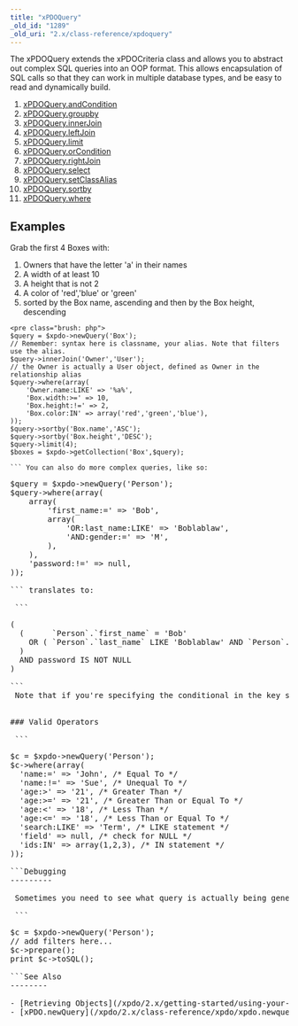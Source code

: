 ```yaml
---
title: "xPDOQuery"
_old_id: "1289"
_old_uri: "2.x/class-reference/xpdoquery"
---
```


 The xPDOQuery extends the xPDOCriteria class and allows you to abstract out complex SQL queries into an OOP format. This allows encapsulation of SQL calls so that they can work in multiple database types, and be easy to read and dynamically build.

1. [xPDOQuery.andCondition](/xpdo/2.x/class-reference/xpdoquery/xpdoquery.andcondition)
2. [xPDOQuery.groupby](/xpdo/2.x/class-reference/xpdoquery/xpdoquery.groupby)
3. [xPDOQuery.innerJoin](/xpdo/2.x/class-reference/xpdoquery/xpdoquery.innerjoin)
4. [xPDOQuery.leftJoin](/xpdo/2.x/class-reference/xpdoquery/xpdoquery.leftjoin)
5. [xPDOQuery.limit](/xpdo/2.x/class-reference/xpdoquery/xpdoquery.limit)
6. [xPDOQuery.orCondition](/xpdo/2.x/class-reference/xpdoquery/xpdoquery.orcondition)
7. [xPDOQuery.rightJoin](/xpdo/2.x/class-reference/xpdoquery/xpdoquery.rightjoin)
8. [xPDOQuery.select](/xpdo/2.x/class-reference/xpdoquery/xpdoquery.select)
9. [xPDOQuery.setClassAlias](/xpdo/2.x/class-reference/xpdoquery/xpdoquery.setclassalias)
10. [xPDOQuery.sortby](/xpdo/2.x/class-reference/xpdoquery/xpdoquery.sortby)
11. [xPDOQuery.where](/xpdo/2.x/class-reference/xpdoquery/xpdoquery.where)

Examples
--------

 Grab the first 4 Boxes with:

1. Owners that have the letter 'a' in their names
2. A width of at least 10
3. A height that is not 2
4. A color of 'red','blue' or 'green'
5. sorted by the Box name, ascending and then by the Box height, descending
 
```
<pre class="brush: php">
$query = $xpdo->newQuery('Box');
// Remember: syntax here is classname, your alias. Note that filters use the alias.
$query->innerJoin('Owner','User'); 
// the Owner is actually a User object, defined as Owner in the relationship alias
$query->where(array(
    'Owner.name:LIKE' => '%a%',
    'Box.width:>=' => 10,
    'Box.height:!=' => 2,
    'Box.color:IN' => array('red','green','blue'),
));
$query->sortby('Box.name','ASC');
$query->sortby('Box.height','DESC');
$query->limit(4);
$boxes = $xpdo->getCollection('Box',$query);

``` You can also do more complex queries, like so:

 ```
<pre class="brush: php">
$query = $xpdo->newQuery('Person');
$query->where(array(
    array(
        'first_name:=' => 'Bob',
        array(
            'OR:last_name:LIKE' => 'Boblablaw',
            'AND:gender:=' => 'M',
        ),
    ),
    'password:!=' => null,
));

``` translates to:

 ```
<pre class="brush: php">
(
  (      `Person`.`first_name` = 'Bob' 
    OR ( `Person`.`last_name` LIKE 'Boblablaw' AND `Person`.`gender` = 'M' )
  )
  AND password IS NOT NULL
)

```<div class="note"> Note that if you're specifying the conditional in the key string, such as 'OR:disabled:!=' => true, you'll need to specify the operand as well. This means that you must specify = explicitly, such as in:  'AND:gender:=' => 'M'

 </div>### Valid Operators

 ```
<pre class="brush: php">
$c = $xpdo->newQuery('Person');
$c->where(array(
  'name:=' => 'John', /* Equal To */
  'name:!=' => 'Sue', /* Unequal To */
  'age:>' => '21', /* Greater Than */
  'age:>=' => '21', /* Greater Than or Equal To */
  'age:<' => '18', /* Less Than */
  'age:<=' => '18', /* Less Than or Equal To */
  'search:LIKE' => 'Term', /* LIKE statement */
  'field' => null, /* check for NULL */
  'ids:IN' => array(1,2,3), /* IN statement */
));

```Debugging
---------

 Sometimes you need to see what query is actually being generated. You can do this by preparing the query and outputting it using the **toSQL()** method.

 ```
<pre class="brush: php">
$c = $xpdo->newQuery('Person');
// add filters here...
$c->prepare();
print $c->toSQL();

```See Also
--------

- [Retrieving Objects](/xpdo/2.x/getting-started/using-your-xpdo-model/retrieving-objects "Retrieving Objects")
- [xPDO.newQuery](/xpdo/2.x/class-reference/xpdo/xpdo.newquery "xPDO.newQuery")